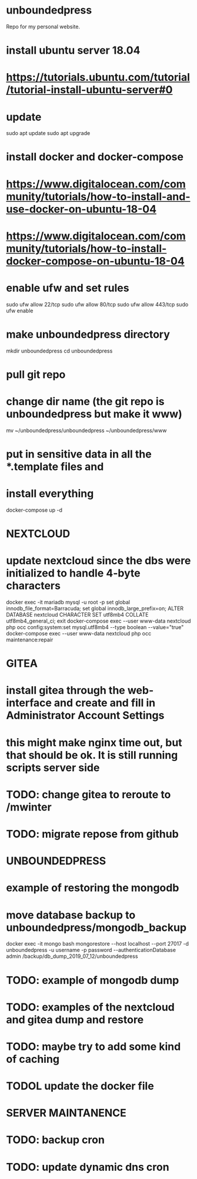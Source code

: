 # unboundedpress

Repo for my personal website.

# install ubuntu server 18.04
# https://tutorials.ubuntu.com/tutorial/tutorial-install-ubuntu-server#0
# update
sudo apt update
sudo apt upgrade

# install docker and docker-compose
# https://www.digitalocean.com/community/tutorials/how-to-install-and-use-docker-on-ubuntu-18-04
# https://www.digitalocean.com/community/tutorials/how-to-install-docker-compose-on-ubuntu-18-04

# enable ufw and set rules
sudo ufw allow 22/tcp
sudo ufw allow 80/tcp
sudo ufw allow 443/tcp
sudo ufw enable

# make unboundedpress directory
mkdir unboundedpress
cd unboundedpress

# pull git repo

# change dir name (the git repo is unboundedpress but make it www)
mv ~/unboundedpress/unboundedpress ~/unboundedpress/www

# put in sensitive data in all the *.template files and 
# install everything
docker-compose up -d

# NEXTCLOUD
# update nextcloud since the dbs were initialized to handle 4-byte characters
docker exec -it mariadb mysql -u root -p
set global innodb_file_format=Barracuda;
set global innodb_large_prefix=on;
ALTER DATABASE nextcloud CHARACTER SET utf8mb4 COLLATE utf8mb4_general_ci;
exit
docker-compose exec --user www-data nextcloud php occ config:system:set mysql.utf8mb4 --type boolean --value="true"
docker-compose exec --user www-data nextcloud php occ maintenance:repair

# GITEA
# install gitea through the web-interface and create and fill in Administrator Account Settings
# this might make nginx time out, but that should be ok. It is still running scripts server side
# TODO: change gitea to reroute to /mwinter
# TODO: migrate repose from github

# UNBOUNDEDPRESS
# example of restoring the mongodb
# move database backup to unboundedpress/mongodb_backup
docker exec -it mongo bash
mongorestore --host localhost --port 27017 -d unboundedpress -u username -p password --authenticationDatabase admin /backup/db_dump_2019_07_12/unboundedpress
# TODO: example of mongodb dump
# TODO: examples of the nextcloud and gitea dump and restore
# TODO: maybe try to add some kind of caching
# TODOL update the docker file

# SERVER MAINTANENCE
# TODO: backup cron
# TODO: update dynamic dns cron
